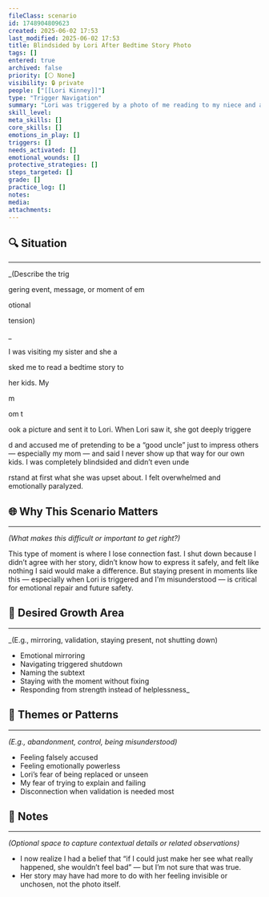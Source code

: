```yaml
---
fileClass: scenario
id: 1748904809623
created: 2025-06-02 17:53
last_modified: 2025-06-02 17:53
title: Blindsided by Lori After Bedtime Story Photo
tags: []
entered: true
archived: false
priority: [⚪ None]
visibility: 🔒 private
people: ["[[Lori Kinney]]"]
type: "Trigger Navigation"
summary: "Lori was triggered by a photo of me reading to my niece and accused me of being a fake, performative parent who only shows up for others. I shut down, didn’t know how to respond, and felt completely powerless."
skill_level:
meta_skills: []
core_skills: []
emotions_in_play: []
triggers: []
needs_activated: []
emotional_wounds: []
protective_strategies: []
steps_targeted: []
grade: []
practice_log: []
notes: 
media: 
attachments:
---
```


## 🔍 Situation 
---
_(Describe the trig

gering event, message, or moment of em

otional 

tension)

_

I was visiting my sister and she a

sked me to read a bedtime story to 

her kids. My 

m




om t

ook a picture and sent it to Lori. When Lori saw it, she got deeply triggere

d and accused me of pretending to be a “good uncle” just to impress others — especially my mom — and said I never show up that way for our own kids. I was completely blindsided and didn’t even unde

rstand at first what she was upset about. I felt overwhelmed and emotionally paralyzed.

## 🌐 Why This Scenario Matters 
---
_(What makes this difficult or important to get right?)_

This type of moment is where I lose connection fast. I shut down because I didn’t agree with her story, didn’t know how to express it safely, and felt like nothing I said would make a difference. But staying present in moments like this — especially when Lori is triggered and I'm misunderstood — is critical for emotional repair and future safety.

## 🎯 Desired Growth Area  
---
_(E.g., mirroring, validation, staying present, not shutting down)

- Emotional mirroring  
- Navigating triggered shutdown  
- Naming the subtext  
- Staying with the moment without fixing  
- Responding from strength instead of helplessness_

## 🧵 Themes or Patterns  
---
_(E.g., abandonment, control, being misunderstood)_

- Feeling falsely accused  
- Feeling emotionally powerless  
- Lori’s fear of being replaced or unseen  
- My fear of trying to explain and failing  
- Disconnection when validation is needed most

## 🧩 Notes  
---
_(Optional space to capture contextual details or related observations)_

- I now realize I had a belief that “if I could just make her see what really happened, she wouldn’t feel bad” — but I’m not sure that was true.
- Her story may have had more to do with her feeling invisible or unchosen, not the photo itself.
